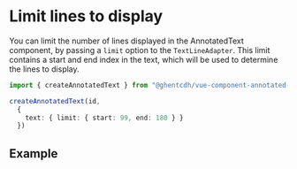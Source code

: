 # Limit lines to display

You can limit the number of lines displayed in the AnnotatedText component, by passing a `limit` option to the
`TextLineAdapter`.
This limit contains a start and end index in the text, which will be used to determine the lines to display.

```typescript
import { createAnnotatedText } from "@ghentcdh/vue-component-annotated-text";

createAnnotatedText(id,
  {
    text: { limit: { start: 99, end: 180 } }
  })
```

## Example

<div id="create-edit-example"></div>

<script setup>
//
import { onMounted, onUnmounted, watch, watchEffect } from "vue";
import { createAnnotatedText, TextLineAdapter } from "@ghentcdh/vue-component-annotated-text";
import { greekText, waitUntilElementExists } from "@demo";
const id = `create-edit-example`;

waitUntilElementExists(id).then((element) => {
    createAnnotatedText(id,
        {  
            text: TextLineAdapter({limit: {start: 99, end: 180}}),
            annotation: {edit: true, create: true},
        })
    .setText(greekText.text)
    .setAnnotations(greekText.annotations);
});

</script>

